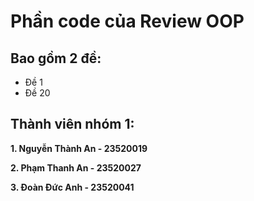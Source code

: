 # Phần code của Review OOP
## Bao gồm 2 đề:
- Đề 1
- Đề 20
## Thành viên nhóm 1:

**1. Nguyễn Thành An - 23520019**

**2. Phạm Thanh An - 23520027**

**3. Đoàn Đức Anh - 23520041**
